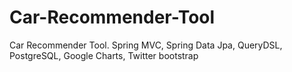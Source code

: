 # Car-Recommender-Tool
Car Recommender Tool. Spring MVC, Spring Data Jpa, QueryDSL, PostgreSQL, Google Charts, Twitter bootstrap
